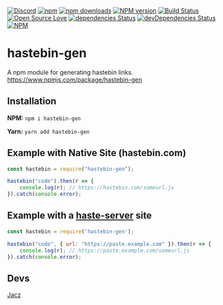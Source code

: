 [![Discord](https://discordapp.com/api/guilds/323779330033319941/embed.png)](https://discord.gg/J8AqH4A)
[![npm](https://img.shields.io/npm/v/npm.svg)](https://www.npmjs.com/package/hastebin-gen)
[![npm downloads](https://img.shields.io/npm/dt/hastebin-gen.svg?maxAge=3600)](https://www.npmjs.com/package/hastebin-gen)
[![NPM version](https://badge.fury.io/js/hastebin-gen.svg)](http://badge.fury.io/js/hastebin-gen)
[![Build Status](https://travis-ci.org/MrJacz/hastebin-gen.svg?branch=master)](https://travis-ci.org/MrJacz/hastebin-gen)
[![Open Source Love](https://badges.frapsoft.com/os/mit/mit.svg?v=102)](https://github.com/ellerbrock/open-source-badge/)
[![dependencies Status](https://david-dm.org/mrjacz/hastebin-gen/status.svg)](https://david-dm.org/mrjacz/hastebin-gen)
[![devDependencies Status](https://david-dm.org/mrjacz/hastebin-gen/dev-status.svg)](https://david-dm.org/mrjacz/hastebin-gen?type=dev)
[![NPM](https://nodei.co/npm/hastebin-gen.png?downloads=true&downloadRank=true&stars=true)](https://nodei.co/npm/hastebin-gen/)


# hastebin-gen
A npm module for generating hastebin links. 
https://www.npmjs.com/package/hastebin-gen

## Installation

**NPM:** ```npm i hastebin-gen```

**Yarn:** ```yarn add hastebin-gen```

## Example with Native Site (hastebin.com)
```js
const hastebin = require("hastebin-gen");

hastebin("code").then(r => {
    console.log(r); // https://hastebin.com/someurl.js
}).catch(console.error);
```

## Example with a [haste-server](https://github.com/seejohnrun/haste-server) site
```js
const hastebin = require('hastebin-gen');

hastebin("code", { url: "https://paste.example.com" }).then(r => {
    console.log(r); // https://paste.example.com/someurl.js
}).catch(console.error);
```

## Devs
[Jacz](https://github.com/MrJacz)
